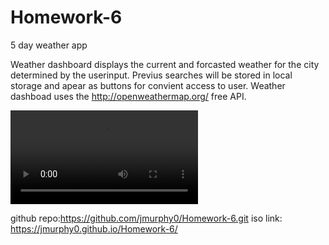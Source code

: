 # Homework-6
5 day weather app

Weather dashboard displays the current and forcasted weather for the city determined by the userinput. Previus searches will be stored in local storage and apear as buttons for convient access to user. Weather dashboad uses the http://openweathermap.org/ free API. 

![alt text](assets/hmwk6.mov)

github repo:https://github.com/jmurphy0/Homework-6.git
iso link: https://jmurphy0.github.io/Homework-6/